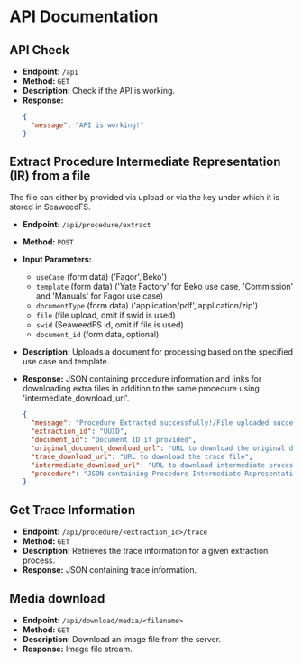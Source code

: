 
# API Documentation

## API Check
- **Endpoint:** `/api`
- **Method:** `GET`
- **Description:** Check if the API is working.
- **Response:**
  ```json
  {
    "message": "API is working!"
  }
  ```

## Extract Procedure Intermediate Representation (IR) from a file

The file can either by provided via upload or via the key under which it is stored in SeaweedFS.
- **Endpoint:** `/api/procedure/extract`
- **Method:** `POST`
- **Input Parameters:**
  - `useCase` (form data) ('Fagor','Beko')
  - `template` (form data) ('Yate Factory' for Beko use case, 'Commission' and 'Manuals' for Fagor use case)
  - `documentType` (form data) ('application/pdf','application/zip')
  - `file` (file upload, omit if swid is used)
  - `swid` (SeaweedFS id, omit if file is used)
  - `document_id` (form data, optional)

- **Description:** Uploads a document for processing based on the specified use case and template.
- **Response:** JSON containing procedure information and links for downloading extra files in addition to the same procedure using 'intermediate_download_url'.
  ```json
  {
    "message": "Procedure Extracted successfully!/File uploaded successfully but extraction failed!" , // if file was uploaded but extraction failed
    "extraction_id": "UUID",
    "document_id": "Document ID if provided",
    "original_document_download_url": "URL to download the original document",
    "trace_download_url": "URL to download the trace file",
    "intermediate_download_url": "URL to download intermediate processing file/null",
    "procedure": "JSON containing Procedure Intermediate Representation (IR)/null",
  }
  ```


## Get Trace Information
- **Endpoint:** `/api/procedure/<extraction_id>/trace`
- **Method:** `GET`
- **Description:** Retrieves the trace information for a given extraction process.
- **Response:** JSON containing trace information.


## Media download
- **Endpoint:** `/api/download/media/<filename>`
- **Method:** `GET`
- **Description:** Download an image file from the server.
- **Response:** Image file stream.
